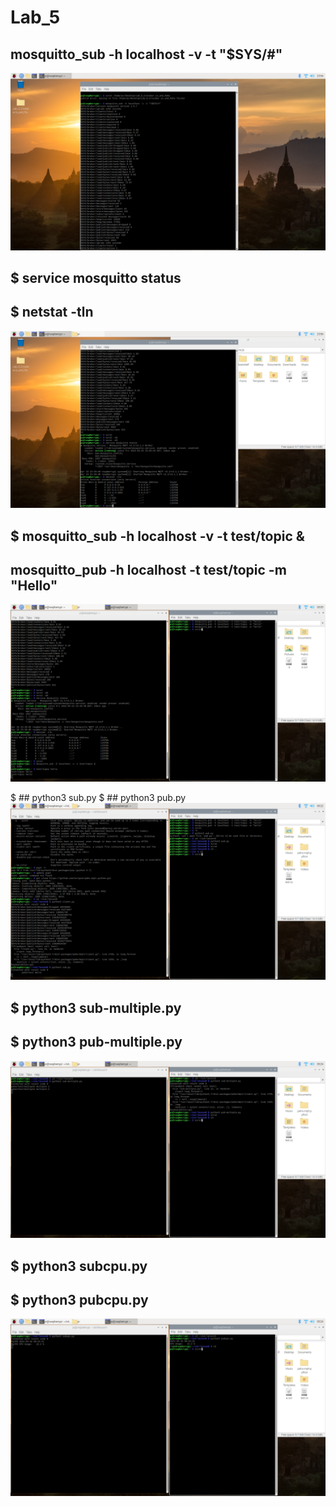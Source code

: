 # Lab_5 


## mosquitto_sub -h localhost -v -t "\$SYS/#"  
![alt text](https://github.com/LiamjohnVelazquez/CPE322/blob/main/Lab_5/2022-04-15-235443_1920x1080_scrot.png) 

## $ service mosquitto status
## $ netstat -tln
![alt text](https://github.com/LiamjohnVelazquez/CPE322/blob/main/Lab_5/2022-04-15-235617_1920x1080_scrot.png) 

## $ mosquitto_sub -h localhost -v -t test/topic &
## mosquitto_pub -h localhost -t test/topic -m "Hello"
![alt text](https://github.com/LiamjohnVelazquez/CPE322/blob/main/Lab_5/2022-04-16-000545_1920x1080_scrot.png) 


$ ## python3 sub.py
$ ## python3 pub.py
![alt text](https://github.com/LiamjohnVelazquez/CPE322/blob/main/Lab_5/2022-04-16-002213_1920x1080_scrot.png) 

## $ python3 sub-multiple.py
## $ python3 pub-multiple.py
![alt text](https://github.com/LiamjohnVelazquez/CPE322/blob/main/Lab_5/2022-04-16-002403_1920x1080_scrot.png) 

## $ python3 subcpu.py
## $ python3 pubcpu.py
![alt text](https://github.com/LiamjohnVelazquez/CPE322/blob/main/Lab_5/2022-04-16-002457_1920x1080_scrot.png) 
